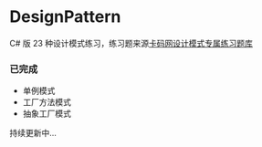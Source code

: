 # DesignPattern

C# 版 23 种设计模式练习，练习题来源[卡码网设计模式专属练习题库](https://kamacoder.com/designpattern.php)

### 已完成
* 单例模式
* 工厂方法模式
* 抽象工厂模式

持续更新中...

